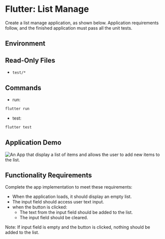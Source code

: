 # Flutter: List Manage
Create a list manage application, as shown below. Application requirements follow, and the finished application must pass all the unit tests.

## Environment

## Read-Only Files
- `test/*`

## Commands
- run:
```bash
flutter run
```
- test:
```bash
flutter test
```

## Application Demo

![An App that display a list of items and allows the user to add new items to the list.]()

## Functionality Requirements
Complete the app implementation to meet these requirements:
- When the application loads, it should display an empty list.
- The input field should access user text input.
- when the button is clicked:
    - The text from the input field should be added to the list.
    - The input field should be cleared.

Note: If input field is empty and the button is clicked, nothing should be added to the list.
